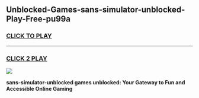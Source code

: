 
## Unblocked-Games-sans-simulator-unblocked-Play-Free-pu99a
<h3>
<a href="https://premium76.site?title=sans-simulator-unblocked&ref=23A">CLICK TO PLAY</a></h3>
<hr>

<h3>
<a href="https://premium76.site?title=sans-simulator-unblocked&ref=23A">CLICK 2 PLAY</a>
  
</h3>

<a href="https://premium76.site?title=sans-simulator-unblocked&ref=23A"><img src="https://clearcache.store/games.png"></a>


**sans-simulator-unblocked games unblocked: Your Gateway to Fun and Accessible Online Gaming**

